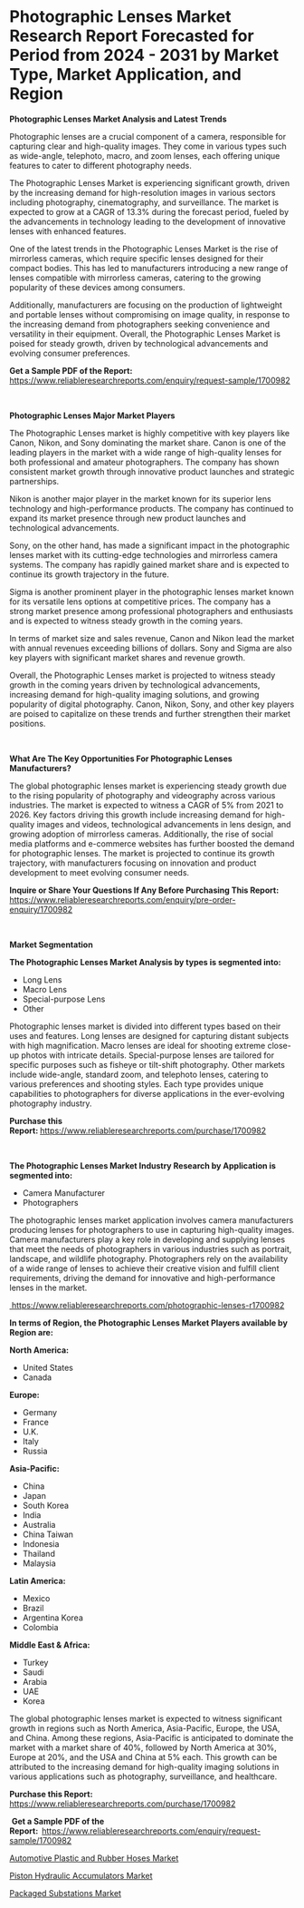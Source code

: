 <p><h1>Photographic Lenses Market Research Report Forecasted for Period from 2024 -  2031 by Market Type, Market Application, and Region</h1></p><p><strong>Photographic Lenses Market Analysis and Latest Trends</strong></p>
<p><p>Photographic lenses are a crucial component of a camera, responsible for capturing clear and high-quality images. They come in various types such as wide-angle, telephoto, macro, and zoom lenses, each offering unique features to cater to different photography needs.</p><p>The Photographic Lenses Market is experiencing significant growth, driven by the increasing demand for high-resolution images in various sectors including photography, cinematography, and surveillance. The market is expected to grow at a CAGR of 13.3% during the forecast period, fueled by the advancements in technology leading to the development of innovative lenses with enhanced features.</p><p>One of the latest trends in the Photographic Lenses Market is the rise of mirrorless cameras, which require specific lenses designed for their compact bodies. This has led to manufacturers introducing a new range of lenses compatible with mirrorless cameras, catering to the growing popularity of these devices among consumers.</p><p>Additionally, manufacturers are focusing on the production of lightweight and portable lenses without compromising on image quality, in response to the increasing demand from photographers seeking convenience and versatility in their equipment. Overall, the Photographic Lenses Market is poised for steady growth, driven by technological advancements and evolving consumer preferences.</p></p>
<p><strong>Get a Sample PDF of the Report:&nbsp;</strong> <a href="https://www.reliableresearchreports.com/enquiry/request-sample/1700982">https://www.reliableresearchreports.com/enquiry/request-sample/1700982</a></p>
<p>&nbsp;</p>
<p><strong>Photographic Lenses Major Market Players</strong></p>
<p><p>The Photographic Lenses market is highly competitive with key players like Canon, Nikon, and Sony dominating the market share. Canon is one of the leading players in the market with a wide range of high-quality lenses for both professional and amateur photographers. The company has shown consistent market growth through innovative product launches and strategic partnerships.</p><p>Nikon is another major player in the market known for its superior lens technology and high-performance products. The company has continued to expand its market presence through new product launches and technological advancements.</p><p>Sony, on the other hand, has made a significant impact in the photographic lenses market with its cutting-edge technologies and mirrorless camera systems. The company has rapidly gained market share and is expected to continue its growth trajectory in the future.</p><p>Sigma is another prominent player in the photographic lenses market known for its versatile lens options at competitive prices. The company has a strong market presence among professional photographers and enthusiasts and is expected to witness steady growth in the coming years.</p><p>In terms of market size and sales revenue, Canon and Nikon lead the market with annual revenues exceeding billions of dollars. Sony and Sigma are also key players with significant market shares and revenue growth.</p><p>Overall, the Photographic Lenses market is projected to witness steady growth in the coming years driven by technological advancements, increasing demand for high-quality imaging solutions, and growing popularity of digital photography. Canon, Nikon, Sony, and other key players are poised to capitalize on these trends and further strengthen their market positions.</p></p>
<p>&nbsp;</p>
<p><strong>What Are The Key Opportunities For Photographic Lenses Manufacturers?</strong></p>
<p><p>The global photographic lenses market is experiencing steady growth due to the rising popularity of photography and videography across various industries. The market is expected to witness a CAGR of 5% from 2021 to 2026. Key factors driving this growth include increasing demand for high-quality images and videos, technological advancements in lens design, and growing adoption of mirrorless cameras. Additionally, the rise of social media platforms and e-commerce websites has further boosted the demand for photographic lenses. The market is projected to continue its growth trajectory, with manufacturers focusing on innovation and product development to meet evolving consumer needs.</p></p>
<p><strong>Inquire or Share Your Questions If Any Before Purchasing This Report:</strong> <a href="https://www.reliableresearchreports.com/enquiry/pre-order-enquiry/1700982">https://www.reliableresearchreports.com/enquiry/pre-order-enquiry/1700982</a></p>
<p>&nbsp;</p>
<p><strong>Market Segmentation</strong></p>
<p><strong>The Photographic Lenses Market Analysis by types is segmented into:</strong></p>
<p><ul><li>Long Lens</li><li>Macro Lens</li><li>Special-purpose Lens</li><li>Other</li></ul></p>
<p><p>Photographic lenses market is divided into different types based on their uses and features. Long lenses are designed for capturing distant subjects with high magnification. Macro lenses are ideal for shooting extreme close-up photos with intricate details. Special-purpose lenses are tailored for specific purposes such as fisheye or tilt-shift photography. Other markets include wide-angle, standard zoom, and telephoto lenses, catering to various preferences and shooting styles. Each type provides unique capabilities to photographers for diverse applications in the ever-evolving photography industry.</p></p>
<p><strong>Purchase this Report:&nbsp;</strong><a href="https://www.reliableresearchreports.com/purchase/1700982">https://www.reliableresearchreports.com/purchase/1700982</a></p>
<p>&nbsp;</p>
<p><strong>The Photographic Lenses Market Industry Research by Application is segmented into:</strong></p>
<p><ul><li>Camera Manufacturer</li><li>Photographers</li></ul></p>
<p><p>The photographic lenses market application involves camera manufacturers producing lenses for photographers to use in capturing high-quality images. Camera manufacturers play a key role in developing and supplying lenses that meet the needs of photographers in various industries such as portrait, landscape, and wildlife photography. Photographers rely on the availability of a wide range of lenses to achieve their creative vision and fulfill client requirements, driving the demand for innovative and high-performance lenses in the market.</p></p>
<p><a href="https://www.reliableresearchreports.com/photographic-lenses-r1700982">&nbsp;https://www.reliableresearchreports.com/photographic-lenses-r1700982</a></p>
<p><strong>In terms of Region, the Photographic Lenses Market Players available by Region are:</strong></p>
<p>
    <p> <strong> North America: </strong>
        <ul>
            <li>United States</li>
            <li>Canada</li>
        </ul>
        </p> 
    <p> <strong> Europe: </strong>
        <ul>
            <li>Germany</li>
            <li>France</li>
            <li>U.K.</li>
            <li>Italy</li>
            <li>Russia</li>
        </ul>
        </p> 
    <p> <strong> Asia-Pacific: </strong>
        <ul>
            <li>China</li>
            <li>Japan</li>
            <li>South Korea</li>
            <li>India</li>
            <li>Australia</li>
            <li>China Taiwan</li>
            <li>Indonesia</li>
            <li>Thailand</li>
            <li>Malaysia</li>
        </ul>
        </p> 
    <p> <strong> Latin America: </strong>
        <ul>
            <li>Mexico</li>
            <li>Brazil</li>
            <li>Argentina Korea</li>
            <li>Colombia</li>
        </ul>
        </p> 
    <p> <strong> Middle East & Africa: </strong>
        <ul>
            <li>Turkey</li>
            <li>Saudi</li>
            <li>Arabia</li>
            <li>UAE</li>
            <li>Korea</li>
        </ul>
    </p>
    </p>
<p><p>The global photographic lenses market is expected to witness significant growth in regions such as North America, Asia-Pacific, Europe, the USA, and China. Among these regions, Asia-Pacific is anticipated to dominate the market with a market share of 40%, followed by North America at 30%, Europe at 20%, and the USA and China at 5% each. This growth can be attributed to the increasing demand for high-quality imaging solutions in various applications such as photography, surveillance, and healthcare.</p></p>
<p><strong>Purchase this Report: </strong><a href="https://www.reliableresearchreports.com/purchase/1700982">https://www.reliableresearchreports.com/purchase/1700982</a></p>
<p>&nbsp;<strong>Get a Sample PDF of the Report:&nbsp;&nbsp;</strong><a href="https://www.reliableresearchreports.com/enquiry/request-sample/1700982">https://www.reliableresearchreports.com/enquiry/request-sample/1700982</a></p>
<p><strong></strong></p>
<p><p><a href="https://github.com/sofayahoo2023/Market-Research-Report-List-4/blob/main/automotive-plastic-and-rubber-hoses-market.md">Automotive Plastic and Rubber Hoses Market</a></p><p><a href="https://github.com/joannesouthgate/Market-Research-Report-List-3/blob/main/piston-hydraulic-accumulators-market.md">Piston Hydraulic Accumulators Market</a></p><p><a href="https://github.com/wwwkeltoum/Market-Research-Report-List-3/blob/main/packaged-substations-market.md">Packaged Substations Market</a></p></p>